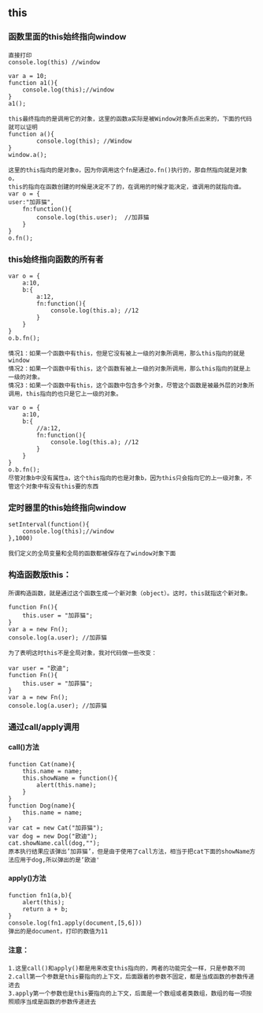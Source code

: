 ## this
>

### 函数里面的this始终指向window
>
	直接打印
	console.log(this) //window
>
	var a = 10;
	function a1(){
		console.log(this);//window
	}
	a1();
>
	this最终指向的是调用它的对象，这里的函数a实际是被Window对象所点出来的，下面的代码就可以证明
	function a(){
			console.log(this); //Window
	}	
	window.a();
>
	这里的this指向的是对象o，因为你调用这个fn是通过o.fn()执行的，那自然指向就是对象o，
	this的指向在函数创建的时候是决定不了的，在调用的时候才能决定，谁调用的就指向谁。
	var o = {
	user:"加菲猫",
		fn:function(){
			console.log(this.user);  //加菲猫
		}
	}
	o.fn();
>

### this始终指向函数的所有者

>
	var o = {
	    a:10,
	    b:{
	        a:12,
	        fn:function(){
	            console.log(this.a); //12
	        }
	    }
	}
	o.b.fn();
>
	情况1：如果一个函数中有this，但是它没有被上一级的对象所调用，那么this指向的就是window
	情况2：如果一个函数中有this，这个函数有被上一级的对象所调用，那么this指向的就是上一级的对象。
	情况3：如果一个函数中有this，这个函数中包含多个对象，尽管这个函数是被最外层的对象所调用，this指向的也只是它上一级的对象。
>
	var o = {
	    a:10,
	    b:{
	        //a:12,
	        fn:function(){
	            console.log(this.a); //12
	        }
	    }
	}
	o.b.fn();
	尽管对象b中没有属性a，这个this指向的也是对象b，因为this只会指向它的上一级对象，不管这个对象中有没有this要的东西
>

### 定时器里的this始终指向window
>
	setInterval(function(){
		console.log(this);//window
	},1000)
`我们定义的全局变量和全局的函数都被保存在了window对象下面`

### 构造函数版this：

>
	所谓构造函数，就是通过这个函数生成一个新对象（object）。这时，this就指这个新对象。
>
	function Fn(){
		this.user = "加菲猫";
	}
	var a = new Fn();
	console.log(a.user); //加菲猫
>
	为了表明这时this不是全局对象，我对代码做一些改变：
>
	var user = "欧迪";
	function Fn(){
		this.user = "加菲猫";
	}
	var a = new Fn();
	console.log(a.user); //加菲猫
### 通过call/apply调用
>
#### call()方法
	function Cat(name){ 
		this.name = name; 
		this.showName = function(){
    		alert(this.name);
		}
	}
	function Dog(name){ 
		this.name = name; 
	}
	var cat = new Cat("加菲猫");
	var dog = new Dog("欧迪"); 
	cat.showName.call(dog,"");
	原本执行结果应该弹出’加菲猫’，但是由于使用了call方法，相当于把cat下面的showName方法应用于dog,所以弹出的是‘欧迪'
#### apply()方法
>
	function fn1(a,b){  
		alert(this); 
		return a + b;
	}
	console.log(fn1.apply(document,[5,6]))  
	弹出的是document，打印的数值为11
	
#### 注意：
>
	1.这里call()和apply()都是用来改变this指向的，两者的功能完全一样，只是参数不同
	2.call第一个参数是this要指向的上下文，后面跟着的参数不固定，都是当成函数的参数传递进去
	3.apply第一个参数也是this要指向的上下文，后面是一个数组或者类数组，数组的每一项按照顺序当成是函数的参数传递进去